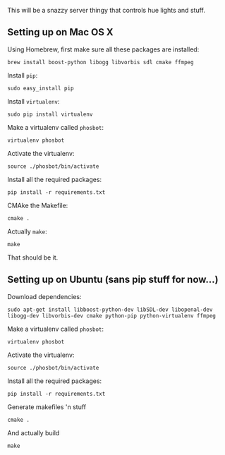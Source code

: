 This will be a snazzy server thingy that controls hue lights and stuff.

## Setting up on Mac OS X

Using Homebrew, first make sure all these packages are installed:

    brew install boost-python libogg libvorbis sdl cmake ffmpeg

Install `pip`:

    sudo easy_install pip

Install `virtualenv`:

    sudo pip install virtualenv

Make a virtualenv called `phosbot`:

    virtualenv phosbot

Activate the virtualenv:

    source ./phosbot/bin/activate

Install all the required packages:

    pip install -r requirements.txt

CMAke the Makefile:

    cmake .

Actually `make`:

    make

That should be it.

## Setting up on Ubuntu (sans pip stuff for now...)

Download dependencies:

    sudo apt-get install libboost-python-dev libSDL-dev libopenal-dev libogg-dev libvorbis-dev cmake python-pip python-virtualenv ffmpeg

Make a virtualenv called `phosbot`:

    virtualenv phosbot

Activate the virtualenv:

    source ./phosbot/bin/activate

Install all the required packages:

    pip install -r requirements.txt


Generate makefiles 'n stuff

    cmake .

And actually build

    make
